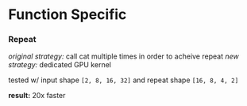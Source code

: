 # Function Specific

### Repeat

*original strategy:* call cat multiple times in order to acheive repeat
*new strategy:* dedicated GPU kernel

tested w/ input shape `[2, 8, 16, 32]` and repeat shape `[16, 8, 4, 2]`

**result:** 20x faster